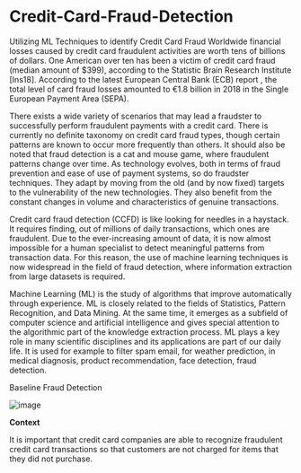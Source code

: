 # Credit-Card-Fraud-Detection
Utilizing ML Techniques to identify Credit Card Fraud
Worldwide financial losses caused by credit card fraudulent activities are worth tens of billions of dollars. One American over ten has been a victim of credit card fraud (median amount of $399), according to the Statistic Brain Research Institute [Ins18]. According to the latest European Central Bank (ECB) report , the total level of card fraud losses amounted to €1.8 billion in 2018 in the Single European Payment Area (SEPA).

There exists a wide variety of scenarios that may lead a fraudster to successfully perform fraudulent payments with a credit card. There is currently no definite taxonomy on credit card fraud types, though certain patterns are known to occur more frequently than others. It should also be noted that fraud detection is a cat and mouse game, where fraudulent patterns change over time. As technology evolves, both in terms of fraud prevention and ease of use of payment systems, so do fraudster techniques. They adapt by moving from the old (and by now fixed) targets to the vulnerability of the new technologies. They also benefit from the constant changes in volume and characteristics of genuine transactions.

Credit card fraud detection (CCFD) is like looking for needles in a haystack. It requires finding, out of millions of daily transactions, which ones are fraudulent. Due to the ever-increasing amount of data, it is now almost impossible for a human specialist to detect meaningful patterns from transaction data. For this reason, the use of machine learning techniques is now widespread in the field of fraud detection, where information extraction from large datasets is required.

Machine Learning (ML) is the study of algorithms that improve automatically through experience. ML is closely related to the fields of Statistics, Pattern Recognition, and Data Mining. At the same time, it emerges as a subfield of computer science and artificial intelligence and gives special attention to the algorithmic part of the knowledge extraction process. ML plays a key role in many scientific disciplines and its applications are part of our daily life. It is used for example to filter spam email, for weather prediction, in medical diagnosis, product recommendation, face detection, fraud detection. 

Baseline Fraud Detection

![image](https://github.com/user-attachments/assets/a4599b8d-f4af-4bd5-8971-c06250750862)

**Context**

It is important that credit card companies are able to recognize fraudulent credit card transactions so that customers are not charged for items that they did not purchase.
